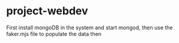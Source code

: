 # project-webdev

First install mongoDB in the system and start mongod, then use the faker.mjs file to populate the data
then 
